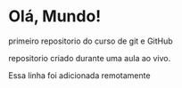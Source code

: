# Olá, Mundo!
 primeiro repositorio do curso de git e GitHub

 repositorio criado durante uma aula ao vivo.

Essa linha  foi adicionada remotamente 
